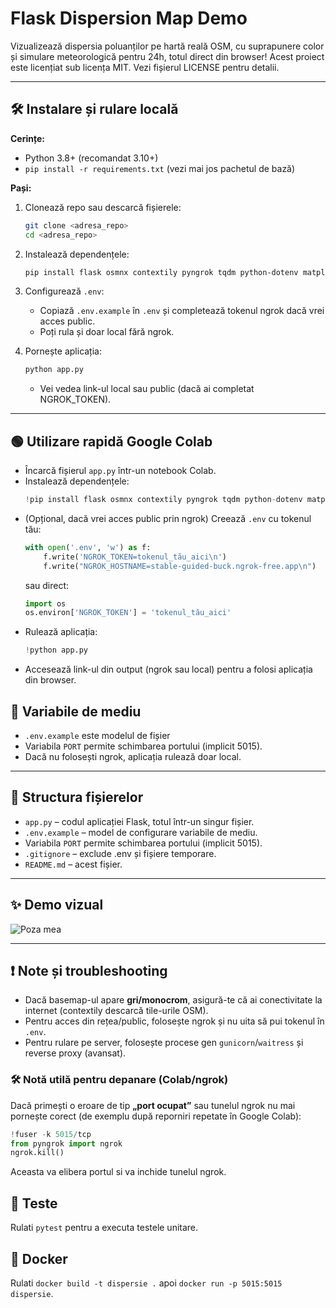 # Flask Dispersion Map Demo

Vizualizează dispersia poluanților pe hartă reală OSM, cu suprapunere color și simulare meteorologică pentru 24h, totul direct din browser!
Acest proiect este licențiat sub licența MIT. Vezi fișierul LICENSE pentru detalii.


---

## 🛠️ Instalare și rulare locală

**Cerințe:**
- Python 3.8+ (recomandat 3.10+)
- `pip install -r requirements.txt` (vezi mai jos pachetul de bază)

**Pași:**

1. Clonează repo sau descarcă fișierele:
    ```sh
    git clone <adresa_repo>
    cd <adresa_repo>
    ```

2. Instalează dependențele:
    ```sh
    pip install flask osmnx contextily pyngrok tqdm python-dotenv matplotlib pandas
    ```

3. Configurează `.env`:
    - Copiază `.env.example` în `.env` și completează tokenul ngrok dacă vrei acces public.
    - Poți rula și doar local fără ngrok.

4. Pornește aplicația:
    ```sh
    python app.py
    ```
    - Vei vedea link-ul local sau public (dacă ai completat NGROK_TOKEN).

---

## 🟢 Utilizare rapidă Google Colab

- Încarcă fișierul `app.py` într-un notebook Colab.
- Instalează dependențele:
    ```python
    !pip install flask osmnx contextily pyngrok tqdm python-dotenv matplotlib pandas
    ```
- (Opțional, dacă vrei acces public prin ngrok) Creează `.env` cu tokenul tău:
    ```python
    with open('.env', 'w') as f:
        f.write('NGROK_TOKEN=tokenul_tău_aici\n')
        f.write("NGROK_HOSTNAME=stable-guided-buck.ngrok-free.app\n")
    ```
    sau direct:
    ```python
    import os
    os.environ['NGROK_TOKEN'] = 'tokenul_tău_aici'
    ```
- Rulează aplicația:
    ```python
    !python app.py
    ```
- Accesează link-ul din output (ngrok sau local) pentru a folosi aplicația din browser.


## 🔑 Variabile de mediu

- `.env.example` este modelul de fișier
- Variabila `PORT` permite schimbarea portului (implicit 5015).
- Dacă nu folosești ngrok, aplicația rulează doar local.

---

## 📄 Structura fișierelor

- `app.py` – codul aplicației Flask, totul într-un singur fișier.
- `.env.example` – model de configurare variabile de mediu.
- Variabila `PORT` permite schimbarea portului (implicit 5015).
- `.gitignore` – exclude .env și fișiere temporare.
- `README.md` – acest fișier.

---

## ✨ Demo vizual

![Poza mea](https://drive.google.com/uc?export=view&id=14KNkkpfzyX6dGSO_J9BawYZldjVsAeTm)

---

## ❗ Note și troubleshooting

- Dacă basemap-ul apare **gri/monocrom**, asigură-te că ai conectivitate la internet (contextily descarcă tile-urile OSM).
- Pentru acces din rețea/public, folosește ngrok și nu uita să pui tokenul în `.env`.
- Pentru rulare pe server, folosește procese gen `gunicorn`/`waitress` și reverse proxy (avansat).

### 🛠️ Notă utilă pentru depanare (Colab/ngrok)
Dacă primești o eroare de tip **„port ocupat”** sau tunelul ngrok nu mai pornește corect (de exemplu după reporniri repetate în Google Colab):

```python
!fuser -k 5015/tcp
from pyngrok import ngrok
ngrok.kill()
```
Aceasta va elibera portul si va inchide tunelul ngrok.

## 🔬 Teste
Rulati `pytest` pentru a executa testele unitare.

## 🐳 Docker
Rulati `docker build -t dispersie .` apoi `docker run -p 5015:5015 dispersie`.

